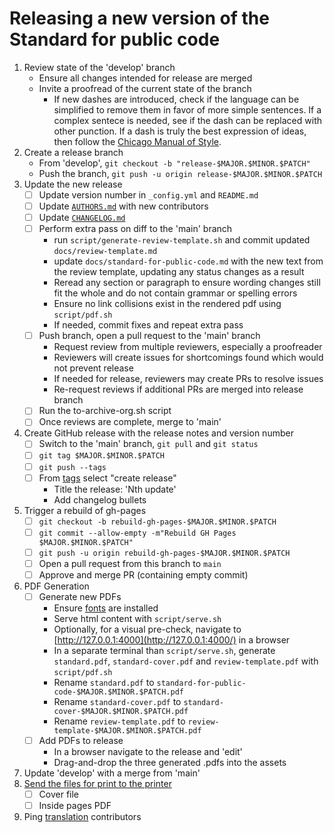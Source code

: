 <!-- SPDX-License-Identifier: CC0-1.0 -->
<!-- written in 2021 - 2022 by The Foundation for Public Code <info@publiccode.net> -->
# Releasing a new version of the Standard for public code

1. Review state of the 'develop' branch
    - Ensure all changes intended for release are merged
    - Invite a proofread of the current state of the branch
        - If new dashes are introduced, check if the language can be simplified to remove them in favor of more simple sentences. If a complex sentece is needed, see if the dash can be replaced with other punction. If a dash is truly the best expression of ideas, then follow the [Chicago Manual of Style](https://en.wikipedia.org/wiki/Dash#En_dash_versus_em_dash).
2. Create a release branch
    - From 'develop', `git checkout -b "release-$MAJOR.$MINOR.$PATCH"`
    - Push the branch, `git push -u origin release-$MAJOR.$MINOR.$PATCH`
3. Update the new release
    - [ ] Update version number in `_config.yml` and `README.md`
    - [ ] Update [`AUTHORS.md`](../AUTHORS.md) with new contributors
    - [ ] Update [`CHANGELOG.md`](../CHANGELOG.md)
    - [ ] Perform extra pass on diff to the 'main' branch
        - run `script/generate-review-template.sh` and commit updated `docs/review-template.md`
        - update `docs/standard-for-public-code.md` with the new text from the review template, updating any status changes as a result
        - Reread any section or paragraph to ensure wording changes still fit the whole and do not contain grammar or spelling errors
        - Ensure no link collisions exist in the rendered pdf using `script/pdf.sh`
        - If needed, commit fixes and repeat extra pass
    - [ ] Push branch, open a pull request to the 'main' branch
        - Request review from multiple reviewers, especially a proofreader
        - Reviewers will create issues for shortcomings found which would not prevent release
        - If needed for release, reviewers may create PRs to resolve issues
        - Re-request reviews if additional PRs are merged into release branch
    - [ ] Run the to-archive-org.sh script
    - [ ] Once reviews are complete, merge to 'main'
4. Create GitHub release with the release notes and version number
    - [ ] Switch to the 'main' branch, `git pull` and `git status`
    - [ ] `git tag $MAJOR.$MINOR.$PATCH`
    - [ ] `git push --tags`
    - [ ] From [tags](https://github.com/publiccodenet/standard/tags) select "create release"
        - Title the release: 'Nth update'
        - Add changelog bullets
5. Trigger a rebuild of gh-pages
    - [ ] `git checkout -b rebuild-gh-pages-$MAJOR.$MINOR.$PATCH`
    - [ ] `git commit --allow-empty -m"Rebuild GH Pages $MAJOR.$MINOR.$PATCH"`
    - [ ] `git push -u origin rebuild-gh-pages-$MAJOR.$MINOR.$PATCH`
    - [ ] Open a pull request from this branch to `main`
    - [ ] Approve and merge PR (containing empty commit)
6. PDF Generation
    - [ ] Generate new PDFs
        - Ensure [fonts](https://brand.publiccode.net/typography/) are installed
        - Serve html content with `script/serve.sh`
        - Optionally, for a visual pre-check, navigate to [http://127.0.0.1:4000](http://127.0.0.1:4000/) in a browser
        - In a separate terminal than `script/serve.sh`, generate `standard.pdf`, `standard-cover.pdf` and `review-template.pdf` with `script/pdf.sh`
        - Rename `standard.pdf` to `standard-for-public-code-$MAJOR.$MINOR.$PATCH.pdf`
        - Rename `standard-cover.pdf` to `standard-cover-$MAJOR.$MINOR.$PATCH.pdf`
        - Rename `review-template.pdf` to `review-template-$MAJOR.$MINOR.$PATCH.pdf`
    - [ ] Add PDFs to release
        - In a browser navigate to the release and 'edit'
        - Drag-and-drop the three generated .pdfs into the assets
7. Update 'develop' with a merge from 'main'
8. [Send the files for print to the printer](printing.md)
    - [ ] Cover file
    - [ ] Inside pages PDF
9. Ping [translation](https://github.com/publiccodenet/community-translations-standard) contributors
